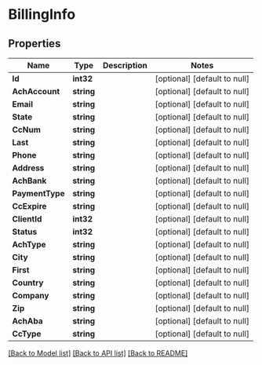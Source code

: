 # BillingInfo

## Properties
Name | Type | Description | Notes
------------ | ------------- | ------------- | -------------
**Id** | **int32** |  | [optional] [default to null]
**AchAccount** | **string** |  | [optional] [default to null]
**Email** | **string** |  | [optional] [default to null]
**State** | **string** |  | [optional] [default to null]
**CcNum** | **string** |  | [optional] [default to null]
**Last** | **string** |  | [optional] [default to null]
**Phone** | **string** |  | [optional] [default to null]
**Address** | **string** |  | [optional] [default to null]
**AchBank** | **string** |  | [optional] [default to null]
**PaymentType** | **string** |  | [optional] [default to null]
**CcExpire** | **string** |  | [optional] [default to null]
**ClientId** | **int32** |  | [optional] [default to null]
**Status** | **int32** |  | [optional] [default to null]
**AchType** | **string** |  | [optional] [default to null]
**City** | **string** |  | [optional] [default to null]
**First** | **string** |  | [optional] [default to null]
**Country** | **string** |  | [optional] [default to null]
**Company** | **string** |  | [optional] [default to null]
**Zip** | **string** |  | [optional] [default to null]
**AchAba** | **string** |  | [optional] [default to null]
**CcType** | **string** |  | [optional] [default to null]

[[Back to Model list]](../README.md#documentation-for-models) [[Back to API list]](../README.md#documentation-for-api-endpoints) [[Back to README]](../README.md)


